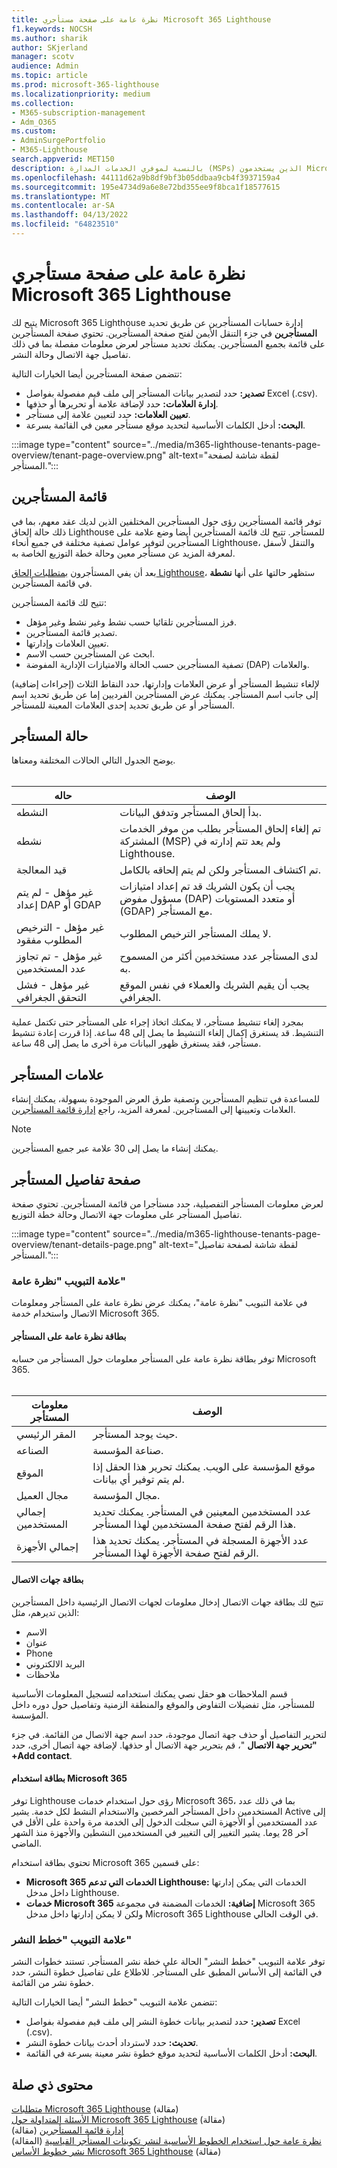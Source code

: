 ```yaml
---
title: نظرة عامة على صفحة مستأجري Microsoft 365 Lighthouse
f1.keywords: NOCSH
ms.author: sharik
author: SKjerland
manager: scotv
audience: Admin
ms.topic: article
ms.prod: microsoft-365-lighthouse
ms.localizationpriority: medium
ms.collection:
- M365-subscription-management
- Adm_O365
ms.custom:
- AdminSurgePortfolio
- M365-Lighthouse
search.appverid: MET150
description: بالنسبة لموفري الخدمات المدارة (MSPs) الذين يستخدمون Microsoft 365 Lighthouse، تعرف على صفحة المستأجرين.
ms.openlocfilehash: 44111d62a9b8df9bf3b05ddbaa9cb4f3937159a4
ms.sourcegitcommit: 195e4734d9a6e8e72bd355ee9f8bca1f18577615
ms.translationtype: MT
ms.contentlocale: ar-SA
ms.lasthandoff: 04/13/2022
ms.locfileid: "64823510"
---
```

# <a name="microsoft-365-lighthouse-tenants-page-overview"></a>نظرة عامة على صفحة مستأجري Microsoft 365 Lighthouse

يتيح لك Microsoft 365 Lighthouse إدارة حسابات المستأجرين عن طريق تحديد **المستأجرين** في جزء التنقل الأيمن لفتح صفحة المستأجرين. تحتوي صفحة المستأجرين على قائمة بجميع المستأجرين. يمكنك تحديد مستأجر لعرض معلومات مفصلة بما في ذلك تفاصيل جهة الاتصال وحالة النشر.

تتضمن صفحة المستأجرين أيضا الخيارات التالية:

- **تصدير:** حدد لتصدير بيانات المستأجر إلى ملف قيم مفصولة بفواصل Excel (.csv).
- **إدارة العلامات:** حدد لإضافة علامة أو تحريرها أو حذفها.
- **تعيين العلامات:** حدد لتعيين علامة إلى مستأجر.
- **البحث:** أدخل الكلمات الأساسية لتحديد موقع مستأجر معين في القائمة بسرعة.

:::image type="content" source="../media/m365-lighthouse-tenants-page-overview/tenant-page-overview.png" alt-text="لقطة شاشة لصفحة المستأجر.":::

## <a name="tenant-list"></a>قائمة المستأجرين

توفر قائمة المستأجرين رؤى حول المستأجرين المختلفين الذين لديك عقد معهم، بما في ذلك حالة إلحاق Lighthouse للمستأجر. تتيح لك قائمة المستأجرين أيضا وضع علامة على المستأجرين لتوفير عوامل تصفية مختلفة في جميع أنحاء Lighthouse، والتنقل لأسفل لمعرفة المزيد عن مستأجر معين وحالة خطة التوزيع الخاصة به.

بعد أن يفي المستأجرون [بمتطلبات إلحاق Lighthouse](m365-lighthouse-requirements.md)، ستظهر حالتها على أنها **نشطة** في قائمة المستأجرين.

تتيح لك قائمة المستأجرين:

- فرز المستأجرين تلقائيا حسب نشط وغير نشط وغير مؤهل.
- تصدير قائمة المستأجرين.
- تعيين العلامات وإدارتها.
- ابحث عن المستأجرين حسب الاسم.
- تصفية المستأجرين حسب الحالة والامتيازات الإدارية المفوضة (DAP) والعلامات.

لإلغاء تنشيط المستأجر أو عرض العلامات وإدارتها، حدد النقاط الثلاث (إجراءات إضافية) إلى جانب اسم المستأجر. يمكنك عرض المستأجرين الفرديين إما عن طريق تحديد اسم المستأجر أو عن طريق تحديد إحدى العلامات المعينة للمستأجر.

## <a name="tenant-status"></a>حالة المستأجر

يوضح الجدول التالي الحالات المختلفة ومعناها.<br><br>

| حاله                                   | الوصف                                                                                             |
|------------------------------------------|---------------------------------------------------------------------------------------------------------|
| النشطه                                   | بدأ إلحاق المستأجر وتدفق البيانات.                                                           |
| نشطه                                 | تم إلغاء إلحاق المستأجر بطلب من موفر الخدمات المشتركة (MSP) ولم يعد تتم إدارته في Lighthouse.           |
| قيد المعالجة                               | تم اكتشاف المستأجر ولكن لم يتم إلحاقه بالكامل.                                                              |
| غير مؤهل - لم يتم إعداد DAP أو GDAP    | يجب أن يكون الشريك قد تم إعداد امتيازات مسؤول مفوض (DAP) أو متعدد المستويات (GDAP) مع المستأجر. |
| غير مؤهل - الترخيص المطلوب مفقود | لا يملك المستأجر الترخيص المطلوب.                                                               |
| غير مؤهل - تم تجاوز عدد المستخدمين         | لدى المستأجر عدد مستخدمين أكثر من المسموح به.                                                                     |
| غير مؤهل - فشل التحقق الجغرافي            | يجب أن يقيم الشريك والعملاء في نفس الموقع الجغرافي.                                       |

بمجرد إلغاء تنشيط مستأجر، لا يمكنك اتخاذ إجراء على المستأجر حتى تكتمل عملية التنشيط. قد يستغرق إكمال إلغاء التنشيط ما يصل إلى 48 ساعة. إذا قررت إعادة تنشيط مستأجر، فقد يستغرق ظهور البيانات مرة أخرى ما يصل إلى 48 ساعة.

## <a name="tenant-tags"></a>علامات المستأجر

للمساعدة في تنظيم المستأجرين وتصفية طرق العرض الموجودة بسهولة، يمكنك إنشاء العلامات وتعيينها إلى المستأجرين. لمعرفة المزيد، راجع [إدارة قائمة المستأجرين](m365-lighthouse-manage-tenant-list.md).

> [!NOTE]
> يمكنك إنشاء ما يصل إلى 30 علامة عبر جميع المستأجرين.

## <a name="tenant-details-page"></a>صفحة تفاصيل المستأجر

لعرض معلومات المستأجر التفصيلية، حدد مستأجرا من قائمة المستأجرين. تحتوي صفحة تفاصيل المستأجر على معلومات جهة الاتصال وحالة خطة التوزيع.

:::image type="content" source="../media/m365-lighthouse-tenants-page-overview/tenant-details-page.png" alt-text="لقطة شاشة لصفحة تفاصيل المستأجر.":::

### <a name="overview-tab"></a>علامة التبويب "نظرة عامة"

في علامة التبويب "نظرة عامة"، يمكنك عرض نظرة عامة على المستأجر ومعلومات الاتصال واستخدام خدمة Microsoft 365.

#### <a name="tenant-overview-card"></a>بطاقة نظرة عامة على المستأجر

توفر بطاقة نظرة عامة على المستأجر معلومات حول المستأجر من حسابه Microsoft 365.<br><br>

| معلومات المستأجر    | الوصف|
|-----------------------|------------------|
| المقر الرئيسي    | حيث يوجد المستأجر.|
| الصناعه    |صناعة المؤسسة.|
| الموقع    |موقع المؤسسة على الويب. يمكنك تحرير هذا الحقل إذا لم يتم توفير أي بيانات.|
| مجال العميل    |مجال المؤسسة.|
| إجمالي المستخدمين    |عدد المستخدمين المعينين في المستأجر. يمكنك تحديد هذا الرقم لفتح صفحة المستخدمين لهذا المستأجر.|
| إجمالي الأجهزة|عدد الأجهزة المسجلة في المستأجر. يمكنك تحديد هذا الرقم لفتح صفحة الأجهزة لهذا المستأجر.|

#### <a name="contacts-card"></a>بطاقة جهات الاتصال

تتيح لك بطاقة جهات الاتصال إدخال معلومات لجهات الاتصال الرئيسية داخل المستأجرين الذين تديرهم، مثل:

- الاسم
- عنوان
- Phone
- البريد الالكتروني
- ملاحظات

قسم الملاحظات هو حقل نصي يمكنك استخدامه لتسجيل المعلومات الأساسية للمستأجر، مثل تفضيلات التفاوض والموقع والمنطقة الزمنية وتفاصيل حول دوره داخل المؤسسة.

لتحرير التفاصيل أو حذف جهة اتصال موجودة، حدد اسم جهة الاتصال من القائمة. في جزء **"تحرير جهة الاتصال** "، قم بتحرير جهة الاتصال أو حذفها. لإضافة جهة اتصال أخرى، حدد **+Add contact**.

#### <a name="microsoft-365-usage-card"></a>بطاقة استخدام Microsoft 365

توفر Lighthouse رؤى حول استخدام خدمات Microsoft 365، بما في ذلك عدد المستخدمين داخل المستأجر المرخصين والاستخدام النشط لكل خدمة. يشير Active إلى عدد المستخدمين أو الأجهزة التي سجلت الدخول إلى الخدمة مرة واحدة على الأقل في آخر 28 يوما. يشير التغيير إلى التغيير في المستخدمين النشطين والأجهزة منذ الشهر الماضي.

تحتوي بطاقة استخدام Microsoft 365 على قسمين:

- **Microsoft 365 الخدمات التي تدعم Lighthouse:** الخدمات التي يمكن إدارتها داخل مدخل Lighthouse.
- **خدمات Microsoft 365 إضافية:** الخدمات المضمنة في مجموعة Microsoft 365 ولكن لا يمكن إدارتها داخل مدخل Microsoft 365 Lighthouse في الوقت الحالي.

### <a name="deployment-plans-tab"></a>علامة التبويب "خطط النشر"

توفر علامة التبويب "خطط النشر" الحالة على خطة نشر المستأجر. تستند خطوات النشر في القائمة إلى الأساس المطبق على المستأجر. للاطلاع على تفاصيل خطوة النشر، حدد خطوة نشر من القائمة.

تتضمن علامة التبويب "خطط النشر" أيضا الخيارات التالية:

- **تصدير:** حدد لتصدير بيانات خطوة النشر إلى ملف قيم مفصولة بفواصل Excel (.csv).
- **تحديث:** حدد لاسترداد أحدث بيانات خطوة النشر.
- **البحث:** أدخل الكلمات الأساسية لتحديد موقع خطوة نشر معينة بسرعة في القائمة.

## <a name="related-content"></a>محتوى ذي صلة

[متطلبات Microsoft 365 Lighthouse](m365-lighthouse-requirements.md) (مقالة)\
[الأسئلة المتداولة حول Microsoft 365 Lighthouse](m365-lighthouse-faq.yml) (مقالة)\
[إدارة قائمة المستأجرين](m365-lighthouse-manage-tenant-list.md) (مقالة)\
[نظرة عامة حول استخدام الخطوط الأساسية لنشر تكوينات المستأجر القياسية](m365-lighthouse-deploy-standard-tenant-configurations-overview.md) (المقالة)\
[نشر خطوط الأساس Microsoft 365 Lighthouse](m365-lighthouse-deploy-baselines.md) (مقالة)
